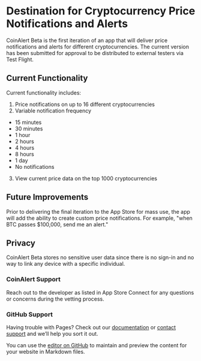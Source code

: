 # Destination for Cryptocurrency Price Notifications and Alerts

CoinAlert Beta is the first iteration of an app that will deliver price notifications and alerts for different cryptocurrencies. The current version has been submitted for approval to be distributed to external testers via Test Flight.

## Current Functionality

Current functionality includes:

1. Price notifications on up to 16 different cryptocurrencies
2. Variable notification frequency
  - 15 minutes
  - 30 minutes
  - 1 hour
  - 2 hours
  - 4 hours
  - 8 hours
  - 1 day
  - No notifications
3. View current price data on the top 1000 cryptocurrencies

## Future Improvements

Prior to delivering the final iteration to the App Store for mass use, the app will add the ability to create custom price notifications. 
For example, "when BTC passes $100,000, send me an alert." 

## Privacy

CoinAlert Beta stores no sensitive user data since there is no sign-in and no way to link any device with a specific individual. 

### CoinAlert Support

Reach out to the developer as listed in App Store Connect for any questions or concerns during the vetting process.

### GitHub Support

Having trouble with Pages? Check out our [documentation](https://docs.github.com/categories/github-pages-basics/) or [contact support](https://support.github.com/contact) and we’ll help you sort it out.

You can use the [editor on GitHub](https://github.com/asorenson20/CoinAlert/edit/gh-pages/index.md) to maintain and preview the content for your website in Markdown files.
